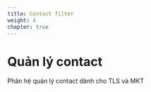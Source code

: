 ```yaml
---
title: Contact filter
weight: 4
chapter: true
---
```



# Quản lý contact

Phân hệ quản lý contact dành cho TLS và MKT
